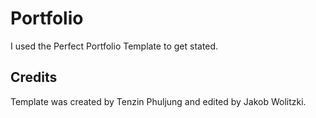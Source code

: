 # Portfolio

I used the Perfect Portfolio Template to get stated.

## Credits

Template was created by Tenzin Phuljung and edited by Jakob Wolitzki.

